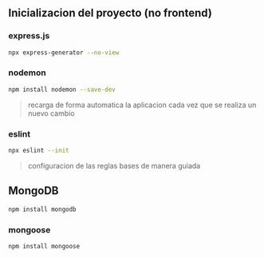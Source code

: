 ## Inicializacion del proyecto (no frontend)

### express.js

```bash
npx express-generator --no-view
```

### nodemon

```bash
npm install nodemon --save-dev
```

> recarga de forma automatica la aplicacion cada vez que se realiza un nuevo cambio

### eslint

```bash
npx eslint --init
```

> configuracion de las reglas bases de manera guiada

## MongoDB

```bash
npm install mongodb
```

### mongoose

```bash
npm install mongoose
```
